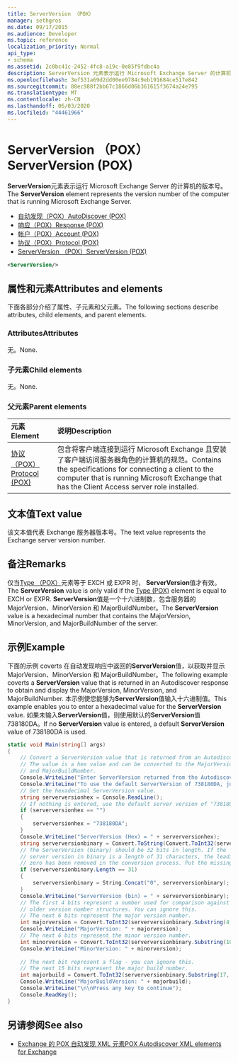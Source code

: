 ```yaml
---
title: ServerVersion （POX）
manager: sethgros
ms.date: 09/17/2015
ms.audience: Developer
ms.topic: reference
localization_priority: Normal
api_type:
- schema
ms.assetid: 2c0bc41c-2452-4fc8-a19c-0e85f9fdbc4a
description: ServerVersion 元素表示运行 Microsoft Exchange Server 的计算机的版本号。
ms.openlocfilehash: 3ef531a69d2dd00ee9784c9eb191684ce517e842
ms.sourcegitcommit: 88ec988f2bb67c1866d06b361615f3674a24e795
ms.translationtype: MT
ms.contentlocale: zh-CN
ms.lasthandoff: 06/03/2020
ms.locfileid: "44461966"
---
```

# <a name="serverversion-pox"></a><span data-ttu-id="bee8c-103">ServerVersion （POX）</span><span class="sxs-lookup"><span data-stu-id="bee8c-103">ServerVersion (POX)</span></span>

<span data-ttu-id="bee8c-104">**ServerVersion**元素表示运行 Microsoft Exchange Server 的计算机的版本号。</span><span class="sxs-lookup"><span data-stu-id="bee8c-104">The **ServerVersion** element represents the version number of the computer that is running Microsoft Exchange Server.</span></span> 
  
- [<span data-ttu-id="bee8c-105">自动发现（POX）</span><span class="sxs-lookup"><span data-stu-id="bee8c-105">AutoDiscover (POX)</span></span>](autodiscover-pox.md) 
- [<span data-ttu-id="bee8c-106">响应（POX）</span><span class="sxs-lookup"><span data-stu-id="bee8c-106">Response (POX)</span></span>](response-pox.md)
- [<span data-ttu-id="bee8c-107">帐户（POX）</span><span class="sxs-lookup"><span data-stu-id="bee8c-107">Account (POX)</span></span>](account-pox.md)
- [<span data-ttu-id="bee8c-108">协议（POX）</span><span class="sxs-lookup"><span data-stu-id="bee8c-108">Protocol (POX)</span></span>](protocol-pox.md)
- [<span data-ttu-id="bee8c-109">ServerVersion （POX）</span><span class="sxs-lookup"><span data-stu-id="bee8c-109">ServerVersion (POX)</span></span>](serverversion-pox.md)
  
```xml
<ServerVersion/>
```

## <a name="attributes-and-elements"></a><span data-ttu-id="bee8c-110">属性和元素</span><span class="sxs-lookup"><span data-stu-id="bee8c-110">Attributes and elements</span></span>

<span data-ttu-id="bee8c-111">下面各部分介绍了属性、子元素和父元素。</span><span class="sxs-lookup"><span data-stu-id="bee8c-111">The following sections describe attributes, child elements, and parent elements.</span></span>
  
### <a name="attributes"></a><span data-ttu-id="bee8c-112">Attributes</span><span class="sxs-lookup"><span data-stu-id="bee8c-112">Attributes</span></span>

<span data-ttu-id="bee8c-113">无。</span><span class="sxs-lookup"><span data-stu-id="bee8c-113">None.</span></span>
  
### <a name="child-elements"></a><span data-ttu-id="bee8c-114">子元素</span><span class="sxs-lookup"><span data-stu-id="bee8c-114">Child elements</span></span>

<span data-ttu-id="bee8c-115">无。</span><span class="sxs-lookup"><span data-stu-id="bee8c-115">None.</span></span>
  
### <a name="parent-elements"></a><span data-ttu-id="bee8c-116">父元素</span><span class="sxs-lookup"><span data-stu-id="bee8c-116">Parent elements</span></span>

|<span data-ttu-id="bee8c-117">**元素**</span><span class="sxs-lookup"><span data-stu-id="bee8c-117">**Element**</span></span>|<span data-ttu-id="bee8c-118">**说明**</span><span class="sxs-lookup"><span data-stu-id="bee8c-118">**Description**</span></span>|
|:-----|:-----|
|[<span data-ttu-id="bee8c-119">协议（POX）</span><span class="sxs-lookup"><span data-stu-id="bee8c-119">Protocol (POX)</span></span>](protocol-pox.md) <br/> |<span data-ttu-id="bee8c-120">包含将客户端连接到运行 Microsoft Exchange 且安装了客户端访问服务器角色的计算机的规范。</span><span class="sxs-lookup"><span data-stu-id="bee8c-120">Contains the specifications for connecting a client to the computer that is running Microsoft Exchange that has the Client Access server role installed.</span></span>  <br/> |
   
## <a name="text-value"></a><span data-ttu-id="bee8c-121">文本值</span><span class="sxs-lookup"><span data-stu-id="bee8c-121">Text value</span></span>

<span data-ttu-id="bee8c-122">该文本值代表 Exchange 服务器版本号。</span><span class="sxs-lookup"><span data-stu-id="bee8c-122">The text value represents the Exchange server version number.</span></span>
  
## <a name="remarks"></a><span data-ttu-id="bee8c-123">备注</span><span class="sxs-lookup"><span data-stu-id="bee8c-123">Remarks</span></span>

<span data-ttu-id="bee8c-124">仅当[Type （POX）](type-pox.md)元素等于 EXCH 或 EXPR 时， **ServerVersion**值才有效。</span><span class="sxs-lookup"><span data-stu-id="bee8c-124">The **ServerVersion** value is only valid if the [Type (POX)](type-pox.md) element is equal to EXCH or EXPR.</span></span> <span data-ttu-id="bee8c-125">**ServerVersion**值是一个十六进制数，包含服务器的 MajorVersion、MinorVersion 和 MajorBuildNumber。</span><span class="sxs-lookup"><span data-stu-id="bee8c-125">The **ServerVersion** value is a hexadecimal number that contains the MajorVersion, MinorVersion, and MajorBuildNumber of the server.</span></span> 
  
## <a name="example"></a><span data-ttu-id="bee8c-126">示例</span><span class="sxs-lookup"><span data-stu-id="bee8c-126">Example</span></span>

<span data-ttu-id="bee8c-127">下面的示例 coverts 在自动发现响应中返回的**ServerVersion**值，以获取并显示 MajorVersion、MinorVersion 和 MajorBuildNumber。</span><span class="sxs-lookup"><span data-stu-id="bee8c-127">The following example coverts a **ServerVersion** value that is returned in an Autodiscover response to obtain and display the MajorVersion, MinorVersion, and MajorBuildNumber.</span></span> <span data-ttu-id="bee8c-128">本示例使您能够为**ServerVersion**值输入十六进制值。</span><span class="sxs-lookup"><span data-stu-id="bee8c-128">This example enables you to enter a hexadecimal value for the **ServerVersion** value.</span></span> <span data-ttu-id="bee8c-129">如果未输入**ServerVersion**值，则使用默认的**ServerVersion**值738180DA。</span><span class="sxs-lookup"><span data-stu-id="bee8c-129">If no **ServerVersion** value is entered, a default **ServerVersion** value of 738180DA is used.</span></span> 
  
```csharp
static void Main(string[] args)
{
    // Convert a ServerVersion value that is returned from an Autodiscover request.
    // The value is a hex value and can be converted to the MajorVersion, MinorVersion,
    // and MajorBuildNumber.
    Console.WriteLine("Enter ServerVersion returned from the Autodiscover (eg. 738180DA) and Enter.");
    Console.WriteLine("To use the default ServerVersion of 738180DA, just hit Enter.");
    // Get the hexadecimal ServerVersion value.
    string serverversionhex = Console.ReadLine();
    // If nothing is entered, use the default server version of "738180DA"
    if (serverversionhex == "")
    {
        serverversionhex = "738180DA";
    }
    Console.WriteLine("ServerVersion (Hex) = " + serverversionhex);
    string serverversionbinary = Convert.ToString(Convert.ToInt32(serverversionhex, 16), 2);
    // The ServerVersion (binary) should be 32 bits in length. If the 
    // server version in binary is a length of 31 characters, the leading
    // zero has been removed in the conversion process. Put the missing zero back.
    if (serverversionbinary.Length == 31)
    {
        serverversionbinary = String.Concat("0", serverversionbinary);
    }
    Console.WriteLine("ServerVersion (bin) = " + serverversionbinary);
    // The first 4 bits represent a number used for comparison against  
    // older version number structures. You can ignore this.
    // The next 6 bits represent the major version number.
    int majorversion = Convert.ToInt32(serverversionbinary.Substring(4, 6), 2);
    Console.WriteLine("MajorVersion: " + majorversion);
    // The next 6 bits represent the minor version number.
    int minorversion = Convert.ToInt32(serverversionbinary.Substring(10, 6), 2);
    Console.WriteLine("MinorVersion: " + minorversion);
    
    // The next bit represent a flag - you can ignore this.
    // The next 15 bits represent the major build number.
    int majorbuild = Convert.ToInt32(serverversionbinary.Substring(17, 15), 2);
    Console.WriteLine("MajorBuildVersion: " + majorbuild);
    Console.WriteLine("\n\nPress any key to continue");
    Console.ReadKey();
}
```

## <a name="see-also"></a><span data-ttu-id="bee8c-130">另请参阅</span><span class="sxs-lookup"><span data-stu-id="bee8c-130">See also</span></span>

- [<span data-ttu-id="bee8c-131">Exchange 的 POX 自动发现 XML 元素</span><span class="sxs-lookup"><span data-stu-id="bee8c-131">POX Autodiscover XML elements for Exchange</span></span>](pox-autodiscover-xml-elements-for-exchange.md)

